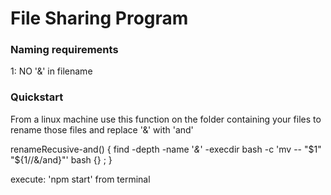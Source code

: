 # File Sharing Program


### Naming requirements
1: NO '&' in filename


### Quickstart
From a linux machine use this function on the folder containing your files
to rename those files and replace '&' with 'and'

renameRecusive-and() {
	find -depth -name '*&*' -execdir bash -c 'mv -- "$1" "${1//&/and}"' bash {} \;
}

execute: 'npm start' from terminal